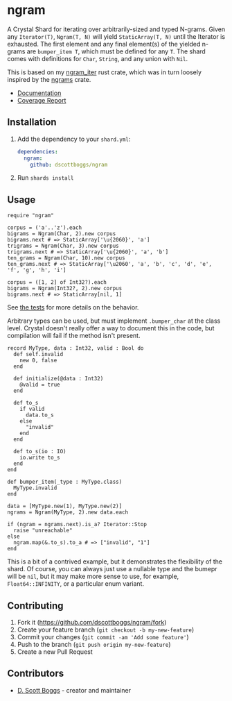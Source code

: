 # ngram

A Crystal Shard for iterating over arbitrarily-sized and typed N-grams. Given
any `Iterator(T)`, `Ngram(T, N)` will yield `StaticArray(T, N)` until the
Iterator is exhausted. The first element and any final element(s) of the
yielded n-grams are `bumper_item T`, which must be defined for any `T`. The
shard comes with definitions for `Char`, `String`, and any union with `Nil`.

This is based on my [ngram_iter](https://crates.io/crates/ngram_iter) rust
crate, which was in turn loosely inspired by the
[ngrams](https://crates.io/crates/ngrams) crate.

- [Documentation](https://dscottboggs.github.io/ngram.cr/)
- [Coverage Report](https://dscottboggs.github.io/ngram.cr/coverage/)

## Installation

1. Add the dependency to your `shard.yml`:

   ```yaml
   dependencies:
     ngram:
       github: dscottboggs/ngram
   ```

2. Run `shards install`

## Usage

```crystal
require "ngram"

corpus = ('a'..'z').each
bigrams = Ngram(Char, 2).new corpus
bigrams.next # => StaticArray['\u{2060}', 'a']
trigrams = Ngram(Char, 3).new corpus
trigrams.next # => StaticArray['\u{2060}', 'a', 'b']
ten_grams = Ngram(Char, 10).new corpus
ten_grams.next # => StaticArray['\u2060', 'a', 'b', 'c', 'd', 'e', 'f', 'g', 'h', 'i']

corpus = ([1, 2] of Int32?).each
bigrams = Ngram(Int32?, 2).new corpus
bigrams.next # => StaticArray[nil, 1]
```
See [the tests](/spec/ngram_spec.cr) for more details on the behavior.

Arbitrary types can be used, but must implement `.bumper_char` at the class level. Crystal doesn't really offer a way to document this in the code, but compilation will fail if the method isn't present.

```crystal
record MyType, data : Int32, valid : Bool do
  def self.invalid
    new 0, false
  end

  def initialize(@data : Int32)
    @valid = true
  end

  def to_s
    if valid
      data.to_s
    else
      "invalid"
    end
  end

  def to_s(io : IO)
    io.write to_s
  end
end

def bumper_item(_type : MyType.class)
  MyType.invalid
end

data = [MyType.new(1), MyType.new(2)]
ngrams = Ngram(MyType, 2).new data.each

if (ngram = ngrams.next).is_a? Iterator::Stop
  raise "unreachable"
else
  ngram.map(&.to_s).to_a # => ["invalid", "1"]
end
```

This is a bit of a contrived example, but it demonstrates the flexibility of
the shard. Of course, you can always just use a nullable type and the bumepr
will be `nil`, but it may make more sense to use, for example,
`Float64::INFINITY`, or a particular enum variant.

## Contributing

1. Fork it (<https://github.com/dscottboggs/ngram/fork>)
2. Create your feature branch (`git checkout -b my-new-feature`)
3. Commit your changes (`git commit -am 'Add some feature'`)
4. Push to the branch (`git push origin my-new-feature`)
5. Create a new Pull Request

## Contributors

- [D. Scott Boggs](https://github.com/dscottboggs) - creator and maintainer
